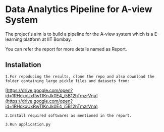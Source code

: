 # Data Analytics Pipeline for A-view System

The project's aim is to build a pipeline for the A-view system which is a E-learning platform at IIT Bombay. 

You can refer the report for more details named as Report.

## Installation

    1.For repoducing the results, clone the repo and also download the folder containing large pickle files and datasets from: 

[https://drive.google.com/open?id=1RHckxUxRwTlKnJk0E4_i5B12hTmzrVna](https://drive.google.com/open?id=1RHckxUxRwTlKnJk0E4_i5B12hTmzrVna)

    2.Install required softwares as mentioned in the report.

    3.Run application.py 

